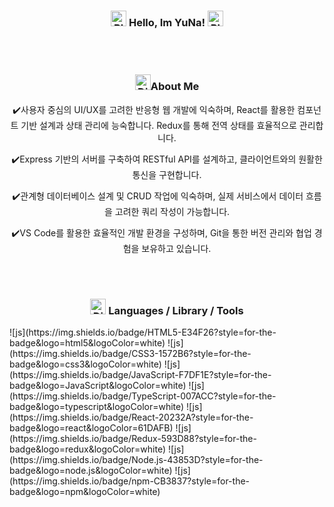 <div align=center>
  <h3>
    <img src="https://raw.githubusercontent.com/Tarikul-Islam-Anik/Animated-Fluent-Emojis/master/Emojis/Smilies/Blue%20Heart.png" alt="Blue Heart" width="25" height="25" />
    Hello, Im YuNa!
    <img src="https://raw.githubusercontent.com/Tarikul-Islam-Anik/Animated-Fluent-Emojis/master/Emojis/Smilies/Blue%20Heart.png" alt="Blue Heart" width="25" height="25" />
  </h3>
</div>
</br>
</br>
<div align=center>
  <h3><img src="https://raw.githubusercontent.com/Tarikul-Islam-Anik/Animated-Fluent-Emojis/master/Emojis/Smilies/Dizzy.png" alt="Dizzy" width="25" height="25" />About Me</h3>
  <p>✔️사용자 중심의 UI/UX를 고려한 반응형 웹 개발에 익숙하며, React를 활용한 컴포넌트 기반 설계과 상태 관리에 능숙합니다. Redux를 통해 전역 상태를 효율적으로 관리합니다.</p>
  <p>✔️Express 기반의 서버를 구축하여 RESTful API를 설계하고, 클라이언트와의 원활한 통신을 구현합니다.</p>
  <p>✔️관계형 데이터베이스 설계 및 CRUD 작업에 익숙하며, 실제 서비스에서 데이터 흐름을 고려한 쿼리 작성이 가능합니다.</p>
  <p>✔️VS Code를 활용한 효율적인 개발 환경을 구성하며, Git을 통한 버전 관리와 협업 경험을 보유하고 있습니다.</p>
</div>
</br>
</br>
<div align=center>
  <h3>
    <img src="https://raw.githubusercontent.com/Tarikul-Islam-Anik/Animated-Fluent-Emojis/master/Emojis/Smilies/Dizzy.png" alt="Dizzy" width="25" height="25" />
    Languages / Library / Tools
  </h3>
  <img src="https://img.shields.io/badge/React-61DAFB?style=flat&logo=React&logoColor=white"/>
</div>
![js](https://img.shields.io/badge/HTML5-E34F26?style=for-the-badge&logo=html5&logoColor=white)
![js](https://img.shields.io/badge/CSS3-1572B6?style=for-the-badge&logo=css3&logoColor=white)
![js](https://img.shields.io/badge/JavaScript-F7DF1E?style=for-the-badge&logo=JavaScript&logoColor=white)
![js](https://img.shields.io/badge/TypeScript-007ACC?style=for-the-badge&logo=typescript&logoColor=white)
![js](https://img.shields.io/badge/React-20232A?style=for-the-badge&logo=react&logoColor=61DAFB)
![js](https://img.shields.io/badge/Redux-593D88?style=for-the-badge&logo=redux&logoColor=white)
![js](https://img.shields.io/badge/Node.js-43853D?style=for-the-badge&logo=node.js&logoColor=white)
![js](https://img.shields.io/badge/npm-CB3837?style=for-the-badge&logo=npm&logoColor=white)
